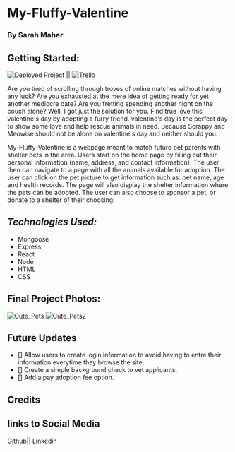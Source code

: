 # My-Fluffy-Valentine

### By Sarah Maher

## Getting Started:

![Deployed Project](https://github.com/mahers12/My-Fluffy-Valentine) || ![Trello](https://trello.com/b/aBXh0y6X/my-fluffy-valentine)

Are you tired of scrolling through troves of online matches without having any luck? Are you exhausted at the mere idea of getting ready for yet another mediocre date? Are you fretting spending another night on the couch alone? Well, I got just the solution for you. Find true love this valentine's day by adopting a furry friend. valentine's day is the perfect day to show some love and help rescue animals in need. Because Scrappy and Meowise should not be alone on valentine's day and neither should you.

My-Fluffy-Valentine is a webpage meant to match future pet parents with shelter pets in the area. Users start on the home page by filling out their personal information (name, address, and contact information). The user then can navigate to a page with all the animals available for adoption. The user can click on the pet picture to get information such as: pet name, age and health records. The page will also display the shelter information where the pets can be adopted. The user can also choose to sponsor a pet, or donate to a shelter of their choosing.

## **_Technologies Used:_**

- Mongoose
- Express
- React
- Node
- HTML
- CSS

## Final Project Photos:

![Cute_Pets](https://www.readersdigest.com.au/wp-content/uploads/2021/02/05-puppy-and-kitten-GettyImages-71919537.jpg)
![Cute_Pets2](https://www.hillspet.com/content/dam/cp-sites/hills/hills-pet/en_us/exported/pet-care/Skyword/images/basset-hound-sleeps-on-sleeping-tabby-cat_308513_ref.png)

## Future Updates

- [] Allow users to create login information to avoid having to entre their information everytime they browse the site.
- [] Create a simple background check to vet applicants.
- [] Add a pay adoption fee option.

## Credits

## links to Social Media

[Github](https://github.com/mahers12)|| [Linkedin](https://www.linkedin.com/in/sarah-maher-8a6865255/)
